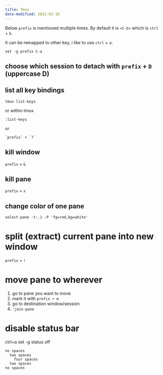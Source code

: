 ```yaml
---
title: Tmux
date-modified: 2022-03-18
---
```


Below `prefix` is mentioned multiple times. By default it is `<C-b>` which is `ctrl` + `b`.

It can be remapped to other key, i like to use `ctrl` + `a`:

```
set -g prefix C-a
```

## choose which session to detach with `prefix` + `D` (uppercase D)

## list all key bindings

```
tmux list-keys
```

or within tmux

```
:list-keys
```

or

```
`prefix` + `?`
```

## kill window

`prefix` + `&`

## kill pane

`prefix` + `x`

## change color of one pane

```
select-pane -t:.1 -P 'fg=red,bg=white'
```

# split (extract) current pane into new window

`prefix` + `!`

# move pane to wherever

1. go to pane you want to move
2. mark it with `prefix + m`
3. go to destination window/session
4. `:join-pane`

# disable status bar

ctrl+a
set -g status off

```
no spaces
  two spaces
    four spaces
  two spaces
no spaces
```
